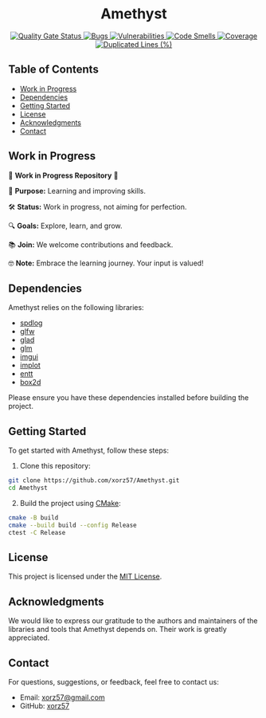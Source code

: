 <h1 align="center">Amethyst</h1>

<div align="center">
    <a href="https://sonarcloud.io/summary/new_code?id=xorz57_Amethyst">
        <img src="https://sonarcloud.io/api/project_badges/measure?project=xorz57_Amethyst&metric=alert_status" alt="Quality Gate Status">
    </a>
    <a href="https://sonarcloud.io/summary/new_code?id=xorz57_Amethyst">
        <img src="https://sonarcloud.io/api/project_badges/measure?project=xorz57_Amethyst&metric=bugs" alt="Bugs">
    </a>
    <a href="https://sonarcloud.io/summary/new_code?id=xorz57_Amethyst">
        <img src="https://sonarcloud.io/api/project_badges/measure?project=xorz57_Amethyst&metric=vulnerabilities" alt="Vulnerabilities">
    </a>
    <a href="https://sonarcloud.io/summary/new_code?id=xorz57_Amethyst">
        <img src="https://sonarcloud.io/api/project_badges/measure?project=xorz57_Amethyst&metric=code_smells" alt="Code Smells">
    </a>
    <a href="https://sonarcloud.io/summary/new_code?id=xorz57_Amethyst">
        <img src="https://sonarcloud.io/api/project_badges/measure?project=xorz57_Amethyst&metric=coverage" alt="Coverage">
    </a>
    <a href="https://sonarcloud.io/summary/new_code?id=xorz57_Amethyst">
        <img src="https://sonarcloud.io/api/project_badges/measure?project=xorz57_Amethyst&metric=duplicated_lines_density" alt="Duplicated Lines (%)">
    </a>
</div>

## Table of Contents

- [Work in Progress](#work-in-progress)
- [Dependencies](#dependencies)
- [Getting Started](#getting-started)
- [License](#license)
- [Acknowledgments](#acknowledgments)
- [Contact](#contact)

## Work in Progress

🚧 **Work in Progress Repository** 🚧

📘 **Purpose:** Learning and improving skills.

🛠️ **Status:** Work in progress, not aiming for perfection.

🔍 **Goals:** Explore, learn, and grow.

📚 **Join:** We welcome contributions and feedback.

🤓 **Note:** Embrace the learning journey. Your input is valued!

## Dependencies

Amethyst relies on the following libraries:

- [spdlog](https://github.com/gabime/spdlog)
- [glfw](https://github.com/glfw/glfw)
- [glad](https://github.com/Dav1dde/glad)
- [glm](https://github.com/g-truc/glm)
- [imgui](https://github.com/ocornut/imgui)
- [implot](https://github.com/epezent/implot)
- [entt](https://github.com/skypjack/entt)
- [box2d](https://github.com/erincatto/box2d)

Please ensure you have these dependencies installed before building the project.

## Getting Started

To get started with Amethyst, follow these steps:

1. Clone this repository:

```bash
git clone https://github.com/xorz57/Amethyst.git
cd Amethyst
```

2. Build the project using [CMake](https://cmake.org/):

```bash
cmake -B build
cmake --build build --config Release
ctest -C Release
```

## License

This project is licensed under the [MIT License](LICENSE).

## Acknowledgments

We would like to express our gratitude to the authors and maintainers of the libraries and tools that Amethyst depends on. Their work is greatly appreciated.

## Contact

For questions, suggestions, or feedback, feel free to contact us:

- Email: [xorz57@gmail.com](mailto:xorz57@gmail.com)
- GitHub: [xorz57](https://github.com/xorz57)
